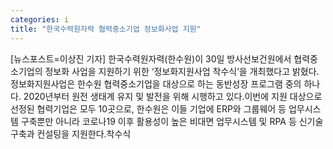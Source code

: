 ```yaml
---
categories: i
title: "한국수력원자력 협력중소기업 정보화사업 지원"
---
```

[뉴스포스트=이상진 기자] 한국수력원자력(한수원)이 30일 방사선보건원에서 협력중소기업의 정보화 사업을 지원하기 위한 ‘정보화지원사업 착수식’을 개최했다고 밝혔다.정보화지원사업은 한수원 협력중소기업을 대상으로 하는 동반성장 프로그램 중의 하나다. 2020년부터 원전 생태계 유지 및 발전을 위해 시행하고 있다.이번에 지원 대상으로 선정된 협력기업은 모두 10곳으로, 한수원은 이들 기업에 ERP와 그룹웨어 등 업무시스템 구축뿐만 아니라 코로나19 이후 활용성이 높은 비대면 업무시스템 및 RPA 등 신기술 구축과 컨설팅을 지원한다.착수식